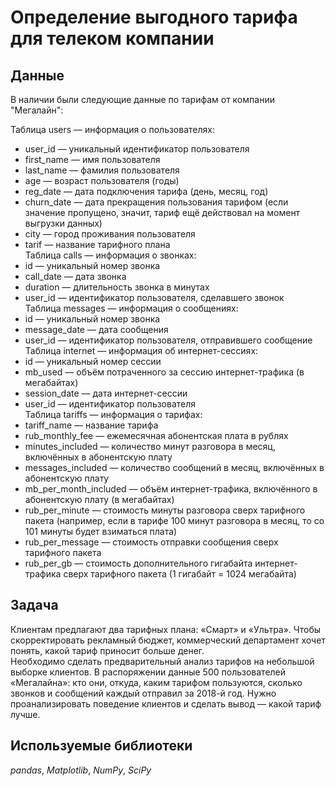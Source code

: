 # Определение выгодного тарифа для телеком компании

## Данные

В наличии были следующие данные по тарифам от компании "Мегалайн":

Таблица users — информация о пользователях:  
- user_id — уникальный идентификатор пользователя  
- first_name — имя пользователя  
- last_name — фамилия пользователя  
- age — возраст пользователя (годы)  
- reg_date — дата подключения тарифа (день, месяц, год)  
- churn_date — дата прекращения пользования тарифом (если значение пропущено, значит, тариф ещё действовал на момент выгрузки данных)  
- city — город проживания пользователя  
- tarif — название тарифного плана  
Таблица calls — информация о звонках:  
- id — уникальный номер звонка  
- call_date — дата звонка  
- duration — длительность звонка в минутах  
- user_id — идентификатор пользователя, сделавшего звонок  
Таблица messages — информация о сообщениях:  
- id — уникальный номер звонка  
- message_date — дата сообщения  
- user_id — идентификатор пользователя, отправившего сообщение  
Таблица internet — информация об интернет-сессиях:  
- id — уникальный номер сессии  
- mb_used — объём потраченного за сессию интернет-трафика (в мегабайтах)  
- session_date — дата интернет-сессии  
- user_id — идентификатор пользователя  
Таблица tariffs — информация о тарифах:  
- tariff_name — название тарифа  
- rub_monthly_fee — ежемесячная абонентская плата в рублях  
- minutes_included — количество минут разговора в месяц, включённых в абонентскую плату  
- messages_included — количество сообщений в месяц, включённых в абонентскую плату  
- mb_per_month_included — объём интернет-трафика, включённого в абонентскую плату (в мегабайтах)  
- rub_per_minute — стоимость минуты разговора сверх тарифного пакета (например, если в тарифе 100 минут разговора в месяц, то со 101 минуты будет взиматься плата)  
- rub_per_message — стоимость отправки сообщения сверх тарифного пакета  
- rub_per_gb — стоимость дополнительного гигабайта интернет-трафика сверх тарифного пакета (1 гигабайт = 1024 мегабайта)  

## Задача

Клиентам предлагают два тарифных плана: «Смарт» и «Ультра». Чтобы скорректировать рекламный бюджет, коммерческий департамент хочет понять, какой тариф приносит больше денег.  
Необходимо сделать предварительный анализ тарифов на небольшой выборке клиентов. В распоряжении данные 500 пользователей «Мегалайна»: кто они, откуда, каким тарифом пользуются, сколько звонков и сообщений каждый отправил за 2018-й год. Нужно проанализировать поведение клиентов и сделать вывод — какой тариф лучше.

## Используемые библиотеки
*pandas*, *Matplotlib*, *NumPy*, *SciPy*

